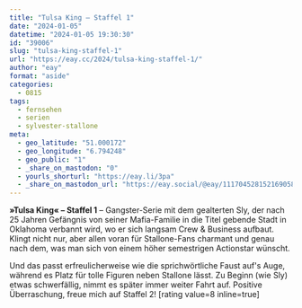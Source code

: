 ```yaml
---
title: "Tulsa King – Staffel 1"
date: "2024-01-05"
datetime: "2024-01-05 19:30:30"
id: "39006"
slug: "tulsa-king-staffel-1"
url: "https://eay.cc/2024/tulsa-king-staffel-1/"
author: "eay"
format: "aside"
categories:
  - 0815
tags:
  - fernsehen
  - serien
  - sylvester-stallone
meta:
  - geo_latitude: "51.000172"
  - geo_longitude: "6.794248"
  - geo_public: "1"
  - _share_on_mastodon: "0"
  - yourls_shorturl: "https://eay.li/3pa"
  - _share_on_mastodon_url: "https://eay.social/@eay/111704528152169058"
---
```


**»Tulsa King« – Staffel 1** – Gangster-Serie mit dem gealterten Sly, der nach 25 Jahren Gefängnis von seiner Mafia-Familie in die Titel gebende Stadt in Oklahoma verbannt wird, wo er sich langsam Crew & Business aufbaut. Klingt nicht nur, aber allen voran für Stallone-Fans charmant und genau nach dem, was man sich von einem höher semestrigen Actionstar wünscht.

Und das passt erfreulicherweise wie die sprich­wörtliche Faust auf's Auge, während es Platz für tolle Figuren neben Stallone lässt. Zu Beginn (wie Sly) etwas schwerfällig, nimmt es später immer weiter Fahrt auf. Positive Überraschung, freue mich auf Staffel 2! \[rating value=8 inline=true\]
